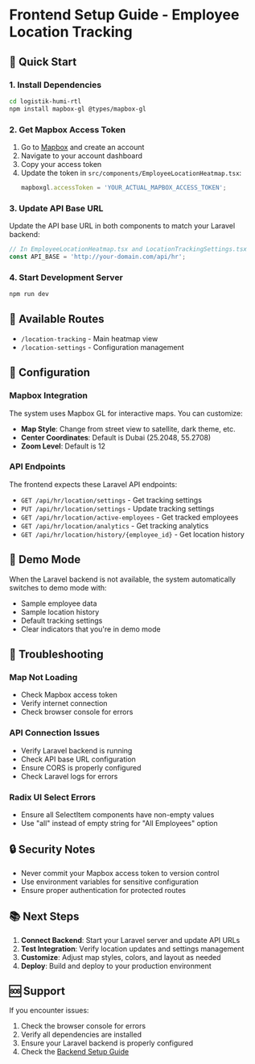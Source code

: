 # Frontend Setup Guide - Employee Location Tracking

## 🚀 Quick Start

### 1. Install Dependencies
```bash
cd logistik-humi-rtl
npm install mapbox-gl @types/mapbox-gl
```

### 2. Get Mapbox Access Token
1. Go to [Mapbox](https://www.mapbox.com/) and create an account
2. Navigate to your account dashboard
3. Copy your access token
4. Update the token in `src/components/EmployeeLocationHeatmap.tsx`:
   ```typescript
   mapboxgl.accessToken = 'YOUR_ACTUAL_MAPBOX_ACCESS_TOKEN';
   ```

### 3. Update API Base URL
Update the API base URL in both components to match your Laravel backend:
```typescript
// In EmployeeLocationHeatmap.tsx and LocationTrackingSettings.tsx
const API_BASE = 'http://your-domain.com/api/hr';
```

### 4. Start Development Server
```bash
npm run dev
```

## 📱 Available Routes

- `/location-tracking` - Main heatmap view
- `/location-settings` - Configuration management

## 🔧 Configuration

### Mapbox Integration
The system uses Mapbox GL for interactive maps. You can customize:

- **Map Style**: Change from street view to satellite, dark theme, etc.
- **Center Coordinates**: Default is Dubai (25.2048, 55.2708)
- **Zoom Level**: Default is 12

### API Endpoints
The frontend expects these Laravel API endpoints:

- `GET /api/hr/location/settings` - Get tracking settings
- `PUT /api/hr/location/settings` - Update tracking settings
- `GET /api/hr/location/active-employees` - Get tracked employees
- `GET /api/hr/location/analytics` - Get tracking analytics
- `GET /api/hr/location/history/{employee_id}` - Get location history

## 🎯 Demo Mode

When the Laravel backend is not available, the system automatically switches to demo mode with:

- Sample employee data
- Sample location history
- Default tracking settings
- Clear indicators that you're in demo mode

## 🚨 Troubleshooting

### Map Not Loading
- Check Mapbox access token
- Verify internet connection
- Check browser console for errors

### API Connection Issues
- Verify Laravel backend is running
- Check API base URL configuration
- Ensure CORS is properly configured
- Check Laravel logs for errors

### Radix UI Select Errors
- Ensure all SelectItem components have non-empty values
- Use "all" instead of empty string for "All Employees" option

## 🔒 Security Notes

- Never commit your Mapbox access token to version control
- Use environment variables for sensitive configuration
- Ensure proper authentication for protected routes

## 📚 Next Steps

1. **Connect Backend**: Start your Laravel server and update API URLs
2. **Test Integration**: Verify location updates and settings management
3. **Customize**: Adjust map styles, colors, and layout as needed
4. **Deploy**: Build and deploy to your production environment

## 🆘 Support

If you encounter issues:
1. Check the browser console for errors
2. Verify all dependencies are installed
3. Ensure your Laravel backend is properly configured
4. Check the [Backend Setup Guide](../cargo/docs/EMPLOYEE_LOCATION_TRACKING_API.md)
